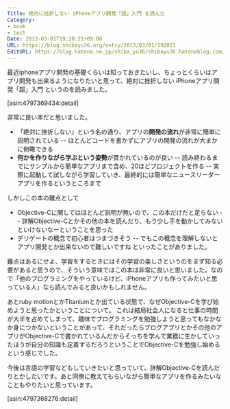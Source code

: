 ```yaml
---
Title: 絶対に挫折しない iPhoneアプリ開発「超」入門 を読んだ
Category:
- book
- tech
Date: 2013-03-01T19:20:21+09:00
URL: https://blog.shibayu36.org/entry/2013/03/01/192021
EditURL: https://blog.hatena.ne.jp/shiba_yu36/shibayu36.hatenablog.com/atom/entry/6435922169449345200
---
```


最近iphoneアプリ開発の基礎くらいは知っておきたいし、ちょっとくらいはアプリ開発も出来るようになりたいと思って、絶対に挫折しない iPhoneアプリ開発「超」入門 というのを読みました。

[asin:4797369434:detail]

非常に良い本だと思いました。
- 「絶対に挫折しない」という名の通り、アプリの<strong>開発の流れ</strong>が非常に簡単に説明されている
-- ほとんどコードを書かずにアプリの開発の流れが大まかに俯瞰できる
- <strong>何かを作りながら学ぶという姿勢</strong>が貫かれているのが良い
-- 読み終わるまでにサンプルから簡単なアプリまで含め、20ほどプロジェクトを作る
-- 実際に起動して試しながら学習していき、最終的には簡単なニュースリーダーアプリを作るというところまで


しかしこの本の難点として
- Objective-Cに関してはほとんど説明が無いので、この本だけだと足らない
-- 詳解Objective-Cとかその他の本を読んだり、もう少し手を動かしてみないといけないなーということを思った
- デリゲートの概念で初心者はつまづきそう
-- でもこの概念を理解しないとアプリ開発とか出来ないので難しいですね
といったことがありました。

難点はあるにせよ、学習をするときにはその学習の楽しさというのをまず知る必要があると思うので、そういう意味ではこの本は非常に良いと思いました。なので「他のプログラミングをやっているけど、iPhoneアプリも作ってみたいと思っている人」なら読んでみると良いかもしれません。

あとruby motionとかTitaniumとか出ている状態で、なぜObjective-Cを学び始めようと思ったかということについて。
これは結局社会人になると仕事の時間が大半を占めてしまって、趣味でプログラミングを勉強しようと思ってもなかなか身につかないということがあって、それだったらブログアプリとかその他のアプリがObjective-Cで書かれているんだからそっちを学んで業務に生かしていったほうが自分の知識も定着するだろうということでObjective-Cを勉強し始めるという感じでした。


今後は言語の学習などもしていきたいと思っていて、詳解Objective-Cを読んだりとかしたいです。あと同僚に教えてもらいながら簡単なアプリを作るみたいなこともやりたいと思っています。

[asin:4797368276:detail]
